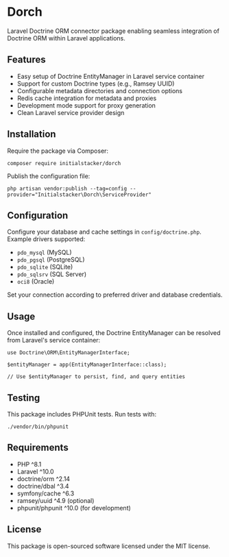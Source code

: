 # Dorch

Laravel Doctrine ORM connector package enabling seamless integration of Doctrine ORM within Laravel applications.

## Features

- Easy setup of Doctrine EntityManager in Laravel service container
- Support for custom Doctrine types (e.g., Ramsey UUID)
- Configurable metadata directories and connection options
- Redis cache integration for metadata and proxies
- Development mode support for proxy generation
- Clean Laravel service provider design

## Installation

Require the package via Composer:

```
composer require initialstacker/dorch
```

Publish the configuration file:

```
php artisan vendor:publish --tag=config --provider="Initialstacker\Dorch\ServiceProvider"
```

## Configuration

Configure your database and cache settings in `config/doctrine.php`. Example drivers supported:

- `pdo_mysql` (MySQL)
- `pdo_pgsql` (PostgreSQL)
- `pdo_sqlite` (SQLite)
- `pdo_sqlsrv` (SQL Server)
- `oci8` (Oracle)

Set your connection according to preferred driver and database credentials.

## Usage

Once installed and configured, the Doctrine EntityManager can be resolved from Laravel's service container:

```
use Doctrine\ORM\EntityManagerInterface;

$entityManager = app(EntityManagerInterface::class);

// Use $entityManager to persist, find, and query entities
```

## Testing

This package includes PHPUnit tests. Run tests with:

```
./vendor/bin/phpunit
```

## Requirements

- PHP ^8.1
- Laravel ^10.0
- doctrine/orm ^2.14
- doctrine/dbal ^3.4
- symfony/cache ^6.3
- ramsey/uuid ^4.9 (optional)
- phpunit/phpunit ^10.0 (for development)

## License

This package is open-sourced software licensed under the MIT license.